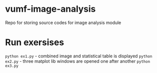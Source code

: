 # vumf-image-analysis
Repo for storing source codes for image analysis module

# Run exersises

`python ex1.py` - combined image and statistical table is displayed
`python ex2.py` - three matplot lib windows are opened one after another
`python ex3.py`